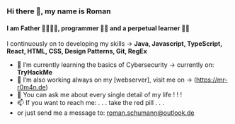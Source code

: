 ### Hi there 👋, my name is Roman
#### I am Father 👨‍👩‍👧‍👦, programmer 👨‍💻 and a perpetual learner 👨‍🎓 

I continuously on to developing my skills -> **Java, Javascript, TypeScript, React, HTML, CSS, Design Patterns, Git, RegEx**

- 🔭 I’m currently learning the basics of Cybersecurity -> currently on: **TryHackMe**
- 🌱 I’m also working always on my [webserver], visit me on -> (https://mr-r0m4n.de) 
- 💬 You can ask me about every single detail of my life ! ! !
- 📫 If you want to reach me:  . . . take the red pill . . .
- or just send me a message to: <roman.schumann@outlook.de>
